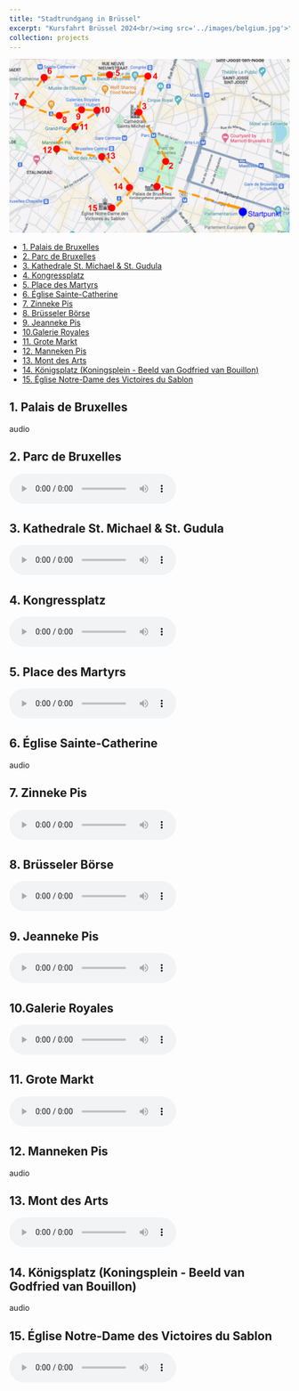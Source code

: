 ```yaml
---
title: "Stadtrundgang in Brüssel"
excerpt: "Kursfahrt Brüssel 2024<br/><img src='../images/belgium.jpg'>"
collection: projects
---
```


![Karte](/images/karte.png)

- [1. Palais de Bruxelles](#1-palais-de-bruxelles)
- [2. Parc de Bruxelles](#2-parc-de-bruxelles)
- [3. Kathedrale St. Michael \& St. Gudula](#3-kathedrale-st-michael--st-gudula)
- [4. Kongressplatz](#4-kongressplatz)
- [5. Place des Martyrs](#5-place-des-martyrs)
- [6. Église Sainte-Catherine](#6-église-sainte-catherine)
- [7. Zinneke Pis](#7-zinneke-pis)
- [8. Brüsseler Börse](#8-brüsseler-börse)
- [9. Jeanneke Pis](#9-jeanneke-pis)
- [10.Galerie Royales](#10galerie-royales)
- [11. Grote Markt](#11-grote-markt)
- [12. Manneken Pis](#12-manneken-pis)
- [13. Mont des Arts](#13-mont-des-arts)
- [14. Königsplatz (Koningsplein - Beeld van Godfried van Bouillon)](#14-königsplatz-koningsplein---beeld-van-godfried-van-bouillon)
- [15. Église Notre-Dame des Victoires du Sablon](#15-église-notre-dame-des-victoires-du-sablon)


## 1. Palais de Bruxelles

audio

## 2. Parc de Bruxelles

<audio controls src="/assets/audio/parcBrussel.m4a"></audio>

## 3. Kathedrale St. Michael & St. Gudula

<audio controls src="/assets/audio/kathedrale.mp4"></audio>

## 4. Kongressplatz

<audio controls src="/assets/audio/kongressplatz.m4a"></audio>

## 5. Place des Martyrs

<audio controls src="/assets/audio/placeMartyrs.m4a"></audio>

## 6. Église Sainte-Catherine

audio

## 7. Zinneke Pis

<audio controls src="/assets/audio/zinnekepis.m4a"></audio>

## 8. Brüsseler Börse

<audio controls src="/assets/audio/boerse.mp4"></audio>

## 9. Jeanneke Pis

<audio controls src="/assets/audio/jannekepis.m4a"></audio>

## 10.Galerie Royales

<audio controls src="/assets/audio/galeriesroyales.m4a"></audio>

## 11. Grote Markt

<audio controls src="/assets/audio/groteMarkt.m4a"></audio>

## 12. Manneken Pis

audio

## 13. Mont des Arts

<audio controls src="/assets/audio/kunstberg.mp4"></audio>

## 14. Königsplatz (Koningsplein - Beeld van Godfried van Bouillon)

audio

## 15. Église Notre-Dame des Victoires du Sablon

<audio controls src="/assets/audio/églisenotredame.m4a"></audio>
